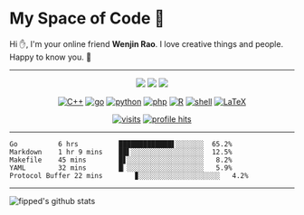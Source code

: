 # My Space of Code :herb:

Hi :hand:, I'm your online friend **Wenjin Rao**. I love creative things and people. Happy to know you. :ice_cream: 

---

<p align="center">
<img src="https://img.shields.io/badge/OS-macOS-informational?style=flat&logo=apple&logoColor=white">
  <img src="https://img.shields.io/badge/OS-Linux-informational?style=flat&logo=linux&logoColor=white">
  <img src="https://img.shields.io/badge/Editor-VSCode-blue?style=flat&logo=visual-studio-code&logoColor=white">
</p>
<p align="center">
    <a href="https://github.com/fipped?tab=repositories&language=c%2B%2B" target="_blank"><img alt="C++" src="https://img.shields.io/badge/-C%2B%2B-00599C?style=flat&logo=C%2B%2B&logoColor=white"></a>
    <a href="https://github.com/fipped?tab=repositories&language=go" target="_blank"><img alt="go" src="https://img.shields.io/badge/-go-0076C2?style=flat&logo=Go&logoColor=white"></a>
    <a href="https://github.com/fipped?tab=repositories&language=python" target="_blank"><img alt="python" src="https://img.shields.io/badge/-python-A7A32B?style=flat&logo=Python&logoColor=white"></a>
    <a href="https://github.com/fipped?tab=repositories&language=php" target="_blank"><img alt="php" src="https://img.shields.io/badge/-php-127638?style=flat&logo=PHP&logoColor=white"></a>
    <a href="https://github.com/fipped?tab=repositories&language=r" target="_blank"><img alt="R" src="https://img.shields.io/badge/-R-12A3D3?style=flat&logo=R&logoColor=white"></a>
    <a href="https://github.com/fipped?tab=repositories&language=shell" target="_blank"><img alt="shell" src="https://img.shields.io/badge/-shell-5391FE?style=flat&logo=PowerShell&logoColor=white"></a>
    <a href="https://github.com/fipped?tab=repositories&language=TeX" target="_blank"><img alt="LaTeX" src="https://img.shields.io/badge/-LaTeX-008080?style=flat&logo=LaTeX&logoColor=white"></a>
</p>

<p align="center">
    <a href="https://github.com/fipped" target="_blank"><img  alt="visits" src="https://badges.pufler.dev/visits/fipped/fipped?logo=GitHub&label=visits&color=success&logoColor=white"/></a>
    <a href="https://github.com/fipped" target="_blank"><img alt="profile hits" src="https://img.shields.io/jsdelivr/gh/hw/fipped/fipped?label=hits&style=flat"></a>
</p>

---


<!-- code_time starts -->

```text
Go          6 hrs          █████████████▋░░░░░░░  65.2%
Markdown    1 hr 9 mins    ██▌░░░░░░░░░░░░░░░░░░  12.5%
Makefile    45 mins        █▋░░░░░░░░░░░░░░░░░░░   8.2%
YAML        32 mins        █▏░░░░░░░░░░░░░░░░░░░   5.9%
Protocol Buffer 22 mins        ▊░░░░░░░░░░░░░░░░░░░░   4.2%
```

<!-- code_time ends -->

--- 

![fipped's github stats](https://github-readme-stats.vercel.app/api?username=fipped&show_icons=true&icon_color=805AD5&text_color=718096&bg_color=ffffff&hide_title=true&hide_border=true)
